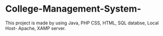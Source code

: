 # College-Management-System-
This project is made by using Java, PHP CSS, HTML, SQL databse, Local Host- Apache, XAMP server.
